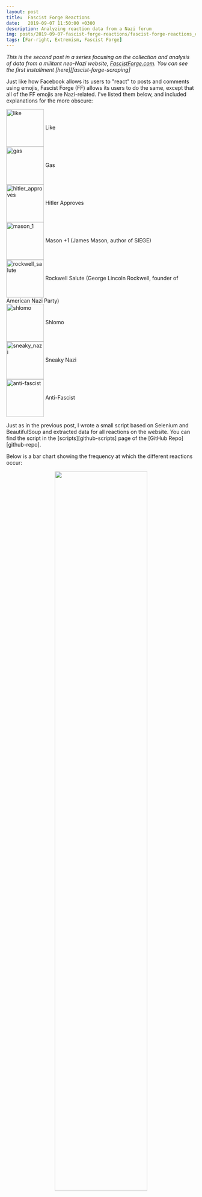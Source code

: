 ```yaml
---
layout: post
title:  Fascist Forge Reactions
date:   2019-09-07 11:50:00 +0300
description: Analyzing reaction data from a Nazi forum
img: posts/2019-09-07-fascist-forge-reactions/fascist-forge-reactions_cover.webp
tags: [Far-right, Extremism, Fascist Forge]
---
```


*This is the second post in a series focusing on the collection and analysis of data from a militant neo-Nazi website, [FascistForge.com][ff]. You can see the first installment [here][fascist-forge-scraping]*

Just like how Facebook allows its users to "react" to posts and comments using emojis, Fascist Forge (FF) allows its users to do the same, except that all of the FF emojis are Nazi-related.
I've listed them below, and included explanations for the more obscure:

<div>
  <img style="vertical-align:middle" src="/assets/img/posts/2019-09-07-fascist-forge-reactions/like.webp" alt='like' width='100'>
  <span style="">Like</span>
</div>

<div>
  <img style="vertical-align:middle" src="/assets/img/posts/2019-09-07-fascist-forge-reactions/gas.webp" alt='gas' width='100'>
  <span style="">Gas</span>
</div>

<div>
  <img style="vertical-align:middle" src="/assets/img/posts/2019-09-07-fascist-forge-reactions/hitler_approves.webp" alt='hitler_approves' width='100'>
  <span style="">Hitler Approves</span>
</div>

<div>
  <img style="vertical-align:middle" src="/assets/img/posts/2019-09-07-fascist-forge-reactions/mason_1.webp" alt='mason_1' width='100'>
  <span style="">Mason +1 (James Mason, author of SIEGE)</span>
</div>

<div>
  <img style="vertical-align:middle" src="/assets/img/posts/2019-09-07-fascist-forge-reactions/rockwell_salute.webp" alt='rockwell_salute' width='100'>
  <span style="">Rockwell Salute (George Lincoln Rockwell, founder of American Nazi Party)</span>
</div>

<div>
  <img style="vertical-align:middle" src="/assets/img/posts/2019-09-07-fascist-forge-reactions/shlomo.webp" alt='shlomo' width='100'>
  <span style="">Shlomo</span>
</div>

<div>
  <img style="vertical-align:middle" src="/assets/img/posts/2019-09-07-fascist-forge-reactions/sneaky_nazi.webp" alt='sneaky_nazi' width='100'>
  <span style="">Sneaky Nazi</span>
</div>

<div>
  <img style="vertical-align:middle" src="/assets/img/posts/2019-09-07-fascist-forge-reactions/anti-fascist.webp" alt='anti-fascist' width='100'>
  <span style="">Anti-Fascist</span>
</div>

Just as in the previous post, I wrote a small script based on Selenium and BeautifulSoup and extracted data for all reactions on the website.
You can find the script in the [scripts][github-scripts] page of the [GitHub Repo][github-repo].

Below is a bar chart showing the frequency at which the different reactions occur:
<p align="center">
  <img width="70%" src="/assets/img/posts/2019-09-07-fascist-forge-reactions/reaction_bar.svg">
</p>
"Likes" comprise about 82% of the total reactions.
Let's look a bit closer into how likes are distributed amongst the userbase.
The image below shows the rank-size distribution for the likes received and likes given for all users with more than zero likes given **or** more than zero likes received.
This is consistent with what we saw in the previous post: most of the 1150 or so users are lurkers and haven't liked a single post or had a single post of theirs liked,
<p align="center">
  <img width="70%" src="/assets/img/posts/2019-09-07-fascist-forge-reactions/like_rank.svg">
</p>
We'll focus for now on the users with more than zero likes given **and** more than zero likes received. The scatter plot below shows the number of likes given vs. number of likes received, plotted on a log-log scale because of the large variations in magnitude for these quantities:
<p align="center">
  <img width="70%" src="/assets/img/posts/2019-09-07-fascist-forge-reactions/likes_given_vs_received.svg">
</p>

The distribution is fairly proportional, I was expecting it to be more unequal.
Looking at the ratio of likes received to likes given, we see a similar result: the distribution of the like ratio is symmetric on a logarithmic scale, centered about 1.

<p align="center">
  <img width="70%" src="/assets/img/posts/2019-09-07-fascist-forge-reactions/likes_ratio.svg">
</p>
On one end of the distributions, there are a few users who like other comments 11 times more often than their comments get liked, and on the other end, there are a similar number of users who get their comments liked about 11 times more often than they like other comments.

Time for some fun, let's map out the network structure of liked in FF.
I won't go in-depth regarding how I generated the graphs below, you can read the details in the "like_network_graph.py" script in the [plots][github-plots] directory on my GitHub.
I used the Python packages [HoloViews][holoviews] and [Bokeh][bokeh] to generate the interactive visualization.
I've found HoloViews difficult to use because of the lack of comprehensive documentation, but it can generate some very cool visualizations if you take the time to get it right.
The steps for generating the visualization were:
1. Remove entries from the reactions DataFrame if the user did not have at least one like given **and** at least one like received. This was to make sure the graph visualization looked good and didn't have any dangling nodes.
2. Use [networkx][networkx] to calculate node positions of the graph based on the edge weights.
3. Format data into a structure HoloViews can understand
4. Initialize Graph using HoloViews, save html file using Bokeh backend.

Here's the code I used for step 3, in which ``edf`` and ``ndf`` are DataFrames containing edge and node data respectively, and ``'log degree'`` is a column in the node DataFrame containing the base-10 logarithm of the sum of likes given and likes received:

{% highlight python %}
import holoviews as hv
hv.extension('bokeh')
renderer = hv.renderer('bokeh')

# construct Holoviews graph with Bokeh backend
hv_nodes = hv.Nodes(ndf).sort()
hv_graph = hv.Graph((edf, hv_nodes))
hv_graph.opts(
  node_color = 'log degree',
  node_size=10,
  edge_line_width=1,
  node_line_color='gray',
  edge_hover_line_color = '#DF0000')

# save html of interactive visualizations
renderer.save(hv_graph, 'graph')
{% endhighlight %}

I've colored the nodes by the log of their degree (number of likes given + number of likes received) using the default viridis colormap.
The resulting visualization is shown below:

<div class="include-out">
{% include interactive/ff_like_graph.html  %}
</div>
So that's pretty cool, but there are a lot of edges, which makes it difficult to see the graph's structure, especially in the middle region where the nodes are close together.
Luckily, HoloViews has an edge bundling feature.
For more information about edge bundling, see [these][data-to-viz] [resources][vega].
The extra code needed to bundle the graph edges is shown below:

{% highlight python %}

from holoviews.operation.datashader import bundle_graph

# bundle edges for aesthetics
bundled = bundle_graph(hv_graph)

{% endhighlight %}
The resulting visualization is shown below. I think it looks a lot better, both aesthetically and informationally:

<div class="include-out">
{% include interactive/ff_like_graph_bundled.html  %}
</div>

The graph shows that there is a relatively small group of users who are responsible for a large percentage of all reactions.
The table below shows the top 10 users:

<html>
<head>
<style>
#customers {
  font-family: "Trebuchet MS", Arial, Helvetica, sans-serif;
  border-collapse: collapse;
  width: 100%;
}

#customers td, #customers th {
  border: 1px solid #ddd;
  padding: 8px;
}

#customers tr:nth-child(even){background-color: #f2f2f2;}

#customers tr:hover {background-color: #ddd;}

#customers th {
  padding-top: 12px;
  padding-bottom: 12px;
  text-align: left;
  background-color: #DE0000;
  color: white;
}
</style>
</head>
<body>

<table id="customers">
  <tr>
    <th>Username</th>
    <th>Likes Received</th>
    <th>Likes Given</th>
  </tr>
  <tr>
    <td>Nox Aeternus</td>
    <td>331</td>
    <td>312</td>
  </tr>
  <tr>
    <td>Mathias</td>
    <td>216</td>
    <td>256</td>
  </tr>
  <tr>
    <td>Scythian</td>
    <td>192</td>
    <td>262</td>
  </tr>
  <tr>
    <td>Yorkie</td>
    <td>138</td>
    <td>194</td>
  </tr>
  <tr>
    <td>Pugna</td>
    <td>130</td>
    <td>146</td>
  </tr>
  <tr>
    <td>Reaper</td>
    <td>116</td>
    <td>156</td>
  </tr>
  <tr>
    <td>D. Aquillius</td>
    <td>94</td>
    <td>110</td>
  </tr>
  <tr>
    <td>Dakov</td>
    <td>144</td>
    <td>49</td>
  </tr>
  <tr>
    <td>Pestilence</td>
    <td>117</td>
    <td>76</td>
  </tr>
  <tr>
    <td>Gigaboltro</td>
    <td>101</td>
    <td>90</td>
  </tr>
</table>

</body>
</html>


[ff]: https://fascistforge.com
[fascist-forge-scraping]: {{ site.baseurl }}{% link _posts/2019-09-02-fascist-forge.markdown %}
[james-mason]: https://en.wikipedia.org/wiki/James_Mason_(neo-Nazi)
[github-scripts]: https://github.com/trislee/fascist_forge/tree/master/scripts
[github-plots]: https://github.com/trislee/fascist_forge/tree/master/plots
[github-data]: https://github.com/trislee/fascist_forge/tree/master/data
[github-repo]: https://github.com/trislee/fascist_forge
[holoviews]: http://holoviews.org/
[bokeh]: https://bokeh.pydata.org/en/latest/index.html
[networkx]: https://networkx.github.io/
[data-to-viz]: https://www.data-to-viz.com/graph/edge_bundling.html
[vega]: https://vega.github.io/vega/examples/edge-bundling/
